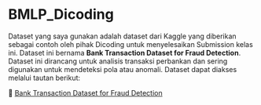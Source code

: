 # BMLP_Dicoding

Dataset yang saya gunakan adalah dataset dari Kaggle yang diberikan sebagai contoh oleh pihak Dicoding untuk menyelesaikan Submission kelas ini. Dataset ini bernama **Bank Transaction Dataset for Fraud Detection**. Dataset ini dirancang untuk analisis transaksi perbankan dan sering digunakan untuk mendeteksi pola atau anomali. Dataset dapat diakses melalui tautan berikut:
  
  🔗 [Bank Transaction Dataset for Fraud Detection](https://www.kaggle.com/datasets/valakhorasani/bank-transaction-dataset-for-fraud-detection)
